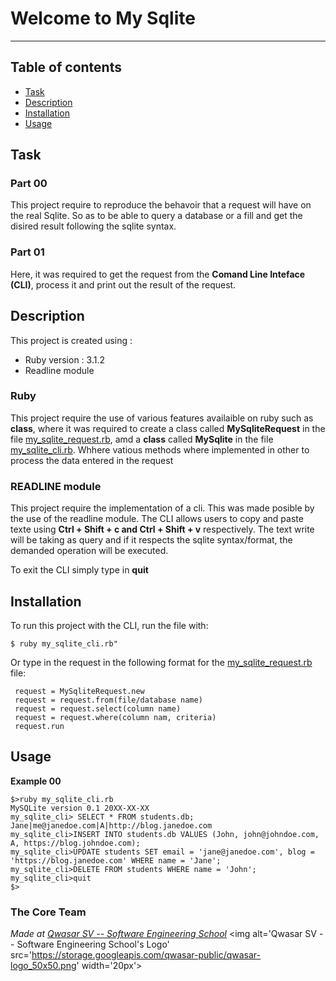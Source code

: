 # Welcome to My Sqlite
***

## Table of contents
* [Task](#Task)
* [Description](#Description)
* [Installation](#Installation)
* [Usage](#Usage)

## Task

### Part 00
This project require to reproduce the behavoir that a request will have on the real Sqlite. So as to be able to query a database or a fill and get the disired result following the sqlite syntax.

### Part 01
Here, it was required to get the request from the **Comand Line Inteface (CLI)**, process it and print out the result of the request.

## Description
This project is created using :
* Ruby version : 3.1.2
* Readline module

### Ruby
This project require the use of various features availaible on ruby such as **class**, where it was required to create a class called **MySqliteRequest** in the file [my_sqlite_request.rb](my_sqlite_request.rb), amd a **class** called **MySqlite** in the file [my_sqlite_cli.rb](my_sqlite_cli.rb). Whhere vatious methods where implemented in other to process the data entered in the request

### READLINE module
This project require the implementation of a cli. This was made posible by the use of the readline module. The CLI allows users to copy and paste texte using **Ctrl + Shift + c and Ctrl + Shift + v** respectively. The text write will be taking as query and if it respects the sqlite syntax/format, the demanded operation will be executed.

To exit the CLI simply type in **quit**


## Installation
To run this project with the CLI, run the file with:

```
$ ruby my_sqlite_cli.rb"
```
Or type in the request in the following format for the [my_sqlite_request.rb](my_sqlite_request.rb) file:

```
 request = MySqliteRequest.new
 request = request.from(file/database name)
 request = request.select(column name)
 request = request.where(column nam, criteria)
 request.run
```


## Usage
**Example 00**
```
$>ruby my_sqlite_cli.rb
MySQLite version 0.1 20XX-XX-XX
my_sqlite_cli> SELECT * FROM students.db;
Jane|me@janedoe.com|A|http://blog.janedoe.com
my_sqlite_cli>INSERT INTO students.db VALUES (John, john@johndoe.com, A, https://blog.johndoe.com);
my_sqlite_cli>UPDATE students SET email = 'jane@janedoe.com', blog = 'https://blog.janedoe.com' WHERE name = 'Jane';
my_sqlite_cli>DELETE FROM students WHERE name = 'John';
my_sqlite_cli>quit
$>
```

### The Core Team


<span><i>Made at <a href='https://qwasar.io'>Qwasar SV -- Software Engineering School</a></i></span>
<span><img alt='Qwasar SV -- Software Engineering School's Logo' src='https://storage.googleapis.com/qwasar-public/qwasar-logo_50x50.png' width='20px'></span>
